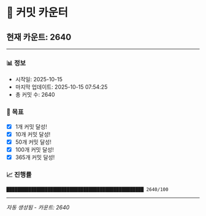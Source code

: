 # 🔢 커밋 카운터

## 현재 카운트: 2640

---

### 📊 정보
- 시작일: 2025-10-15
- 마지막 업데이트: 2025-10-15 07:54:25
- 총 커밋 수: 2640

### 🎯 목표
- [x] 1개 커밋 달성!
- [x] 10개 커밋 달성!
- [x] 50개 커밋 달성!
- [x] 100개 커밋 달성!
- [x] 365개 커밋 달성!

### 📈 진행률
```
██████████████████████████████████████████████████ 2640/100
```

---
*자동 생성됨 - 카운트: 2640*
